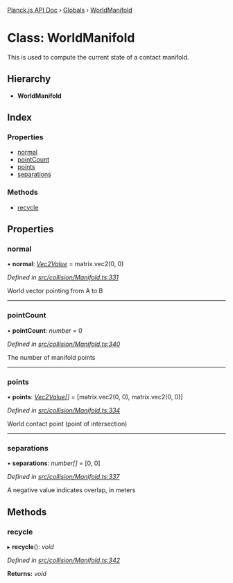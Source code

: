 [Planck.js API Doc](../README.md) › [Globals](../globals.md) › [WorldManifold](worldmanifold.md)

# Class: WorldManifold

This is used to compute the current state of a contact manifold.

## Hierarchy

* **WorldManifold**

## Index

### Properties

* [normal](worldmanifold.md#normal)
* [pointCount](worldmanifold.md#pointcount)
* [points](worldmanifold.md#points)
* [separations](worldmanifold.md#separations)

### Methods

* [recycle](worldmanifold.md#recycle)

## Properties

###  normal

• **normal**: *[Vec2Value](../interfaces/vec2value.md)* = matrix.vec2(0, 0)

*Defined in [src/collision/Manifold.ts:331](https://github.com/shakiba/planck.js/blob/6ab76c7/src/collision/Manifold.ts#L331)*

World vector pointing from A to B

___

###  pointCount

• **pointCount**: *number* = 0

*Defined in [src/collision/Manifold.ts:340](https://github.com/shakiba/planck.js/blob/6ab76c7/src/collision/Manifold.ts#L340)*

The number of manifold points

___

###  points

• **points**: *[Vec2Value](../interfaces/vec2value.md)[]* = [matrix.vec2(0, 0), matrix.vec2(0, 0)]

*Defined in [src/collision/Manifold.ts:334](https://github.com/shakiba/planck.js/blob/6ab76c7/src/collision/Manifold.ts#L334)*

World contact point (point of intersection)

___

###  separations

• **separations**: *number[]* = [0, 0]

*Defined in [src/collision/Manifold.ts:337](https://github.com/shakiba/planck.js/blob/6ab76c7/src/collision/Manifold.ts#L337)*

A negative value indicates overlap, in meters

## Methods

###  recycle

▸ **recycle**(): *void*

*Defined in [src/collision/Manifold.ts:342](https://github.com/shakiba/planck.js/blob/6ab76c7/src/collision/Manifold.ts#L342)*

**Returns:** *void*
